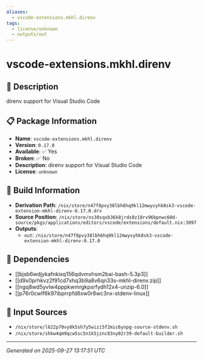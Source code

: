 ```yaml
---
aliases:
  - vscode-extensions.mkhl.direnv
tags:
  - license/unknown
  - outputs/out
---
```


# vscode-extensions.mkhl.direnv

## 📝 Description

direnv support for Visual Studio Code

## 📋 Package Information

- **Name**: `vscode-extensions.mkhl.direnv`
- **Version**: `0.17.0`
- **Available**: ✅ Yes
- **Broken**: ✅ No
- **Description**: direnv support for Visual Studio Code
- **License**: `unknown`

## 🔧 Build Information

- **Derivation Path**: `/nix/store/n47f8pvy38lbh6hq9kl12mwyvyhk8sk3-vscode-extension-mkhl-direnv-0.17.0.drv`
- **Source Position**: `/nix/store/ns30sqxb36k8jrds8z18rv96bpnwc60d-source/pkgs/applications/editors/vscode/extensions/default.nix:3097`
- **Outputs**:
  - `out`:  `/nix/store/n47f8pvy38lbh6hq9kl12mwyvyhk8sk3-vscode-extension-mkhl-direnv-0.17.0`

## 🔗 Dependencies

- [[bjsb6wdjykafnkixq156qdvmxhsm2bai-bash-5.3p3]]
- [[d9x0prhkvz2f91cd7xhq3b9a8v6qn33s-mkhl-direnv.zip]]
- [[ngq8wd5yvlw4pppkwmrgkpsrfydh12x4-unzip-6.0]]
- [[p76r0cwlf6k97ibprrpfd8xw0r8wc3nx-stdenv-linux]]

## 📁 Input Sources

- `/nix/store/l622p70vy8k5sh7y5wizi5f2mic6ynpg-source-stdenv.sh`
- `/nix/store/shkw4qm9qcw5sc5n1k5jznc83ny02r39-default-builder.sh`

---
*Generated on 2025-09-27 13:17:51 UTC*
